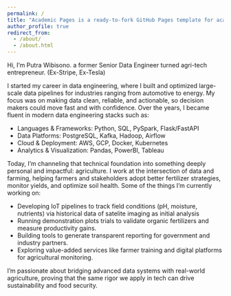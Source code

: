 ```yaml
---
permalink: /
title: "Academic Pages is a ready-to-fork GitHub Pages template for academic personal websites"
author_profile: true
redirect_from: 
  - /about/
  - /about.html
---
```


Hi, I’m Putra Wibisono. a former Senior Data Engineer turned agri-tech entrepreneur. (Ex-Stripe, Ex-Tesla)

I started my career in data engineering, where I built and optimized large-scale data pipelines for industries ranging from automotive to energy. My focus was on making data clean, reliable, and actionable, so decision makers could move fast and with confidence. Over the years, I became fluent in modern data engineering stacks such as:

* Languages & Frameworks: Python, SQL, PySpark, Flask/FastAPI
* Data Platforms: PostgreSQL, Kafka, Hadoop, Airflow
* Cloud & Deployment: AWS, GCP, Docker, Kubernetes
* Analytics & Visualization: Pandas, PowerBI, Tableau

Today, I’m channeling that technical foundation into something deeply personal and impactful: agriculture. I work at the intersection of data and farming, helping farmers and stakeholders adopt better fertilizer strategies, monitor yields, and optimize soil health. Some of the things I’m currently working on:

* Developing IoT pipelines to track field conditions (pH, moisture, nutrients) via historical data of satelite imaging as initial analysis
* Running demonstration plots trials to validate organic fertilizers and measure productivity gains.
* Building tools to generate transparent reporting for government and industry partners.
* Exploring value-added services like farmer training and digital platforms for agricultural monitoring.

I’m passionate about bridging advanced data systems with real-world agriculture, proving that the same rigor we apply in tech can drive sustainability and food security.
